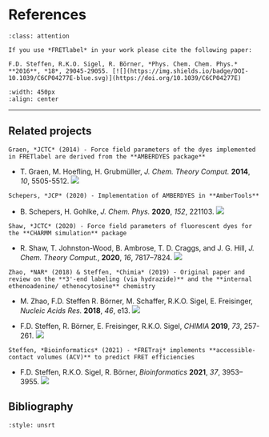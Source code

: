 # References

```{admonition} Citation
:class: attention

If you use *FRETlabel* in your work please cite the following paper:

F.D. Steffen, R.K.O. Sigel, R. Börner, *Phys. Chem. Chem. Phys.* **2016**, *18*, 29045-29055. [![](https://img.shields.io/badge/DOI-10.1039/C6CP04277E-blue.svg)](https://doi.org/10.1039/C6CP04277E)
```

```{image} images/Steffen_PCCP_2016.png
:width: 450px
:align: center
```

---

## Related projects

```{margin}
Graen, *JCTC* (2014) - Force field parameters of the dyes implemented in FRETlabel are derived from the **AMBERDYES package**
```
- T. Graen, M. Hoefling, H. Grubmüller, *J. Chem. Theory Comput.* **2014**, *10*, 5505-5512. 
[![](https://img.shields.io/badge/DOI-10.1021/ct500869p-blue.svg)](https://doi.org/10.1021/ct500869p)

```{margin}
Schepers, *JCP* (2020) - Implementation of AMBERDYES in **AmberTools**
```
- B. Schepers, H. Gohlke, *J. Chem. Phys.* **2020**, *152*, 221103. [![](https://img.shields.io/badge/DOI-10.1063/5.0007630-blue.svg)](https://doi.org/10.1063/5.0007630)

```{margin}
Shaw, *JCTC* (2020) - Force field parameters of fluorescent dyes for the **CHARMM simulation** package
```
- R. Shaw, T. Johnston-Wood, B. Ambrose, T. D. Craggs, and J. G. Hill, *J. Chem. Theory Comput.*, **2020**, *16*, 7817–7824. [![](https://img.shields.io/badge/DOI-10.1021/acs.jctc.0c00721-blue.svg)](https://doi.org/10.1021/acs.jctc.0c00721)

```{margin}
Zhao, *NAR* (2018) & Steffen, *Chimia* (2019) - Original paper and review on the **3'-end labeling (via hydrazide)** and the **internal ethenoadenine/ ethenocytosine** chemistry 
```
- M. Zhao, F.D. Steffen R. Börner, M. Schaffer, R.K.O. Sigel, E. Freisinger, *Nucleic Acids Res.* **2018**, *46*, e13. [![](https://img.shields.io/badge/DOI-10.1093/nar/gkx1100-blue.svg)](https://doi.org/10.1093/nar/gkx1100)

- F.D. Steffen, R. Börner, E. Freisinger, R.K.O. Sigel, *CHIMIA* **2019**, *73*, 257-261. [![](https://img.shields.io/badge/DOI-10.2533/chimia.2019.257.-blue.svg)](https://doi.org/10.2533/chimia.2019.257.)

```{margin}
Steffen, *Bioinformatics* (2021) - *FRETraj* implements **accessible-contact volumes (ACV)** to predict FRET efficiencies
```
- F.D. Steffen, R.K.O. Sigel, R. Börner, *Bioinformatics* **2021**, *37*, 3953–3955. [![](https://img.shields.io/badge/DOI-10.1093/bioinformatics/btab615-blue.svg)](https://doi.org/10.1093/bioinformatics/btab615)


## Bibliography
```{bibliography}
:style: unsrt
```